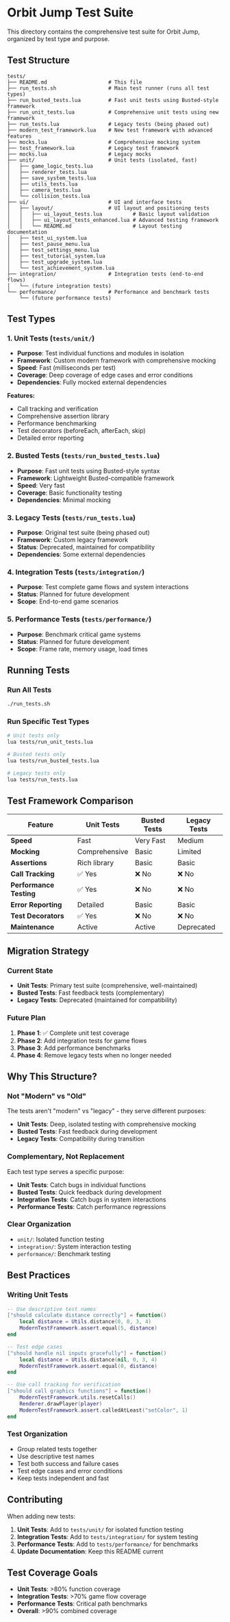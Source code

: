 # Orbit Jump Test Suite

This directory contains the comprehensive test suite for Orbit Jump, organized by test type and purpose.

## Test Structure

```
tests/
├── README.md                    # This file
├── run_tests.sh                 # Main test runner (runs all test types)
├── run_busted_tests.lua         # Fast unit tests using Busted-style framework
├── run_unit_tests.lua           # Comprehensive unit tests using new framework
├── run_tests.lua                # Legacy tests (being phased out)
├── modern_test_framework.lua    # New test framework with advanced features
├── mocks.lua                    # Comprehensive mocking system
├── test_framework.lua           # Legacy test framework
├── mocks.lua                    # Legacy mocks
├── unit/                        # Unit tests (isolated, fast)
│   ├── game_logic_tests.lua
│   ├── renderer_tests.lua
│   ├── save_system_tests.lua
│   ├── utils_tests.lua
│   ├── camera_tests.lua
│   └── collision_tests.lua
├── ui/                          # UI and interface tests
│   ├── layout/                  # UI layout and positioning tests
│   │   ├── ui_layout_tests.lua          # Basic layout validation
│   │   ├── ui_layout_tests_enhanced.lua # Advanced testing framework
│   │   └── README.md                    # Layout testing documentation
│   ├── test_ui_system.lua
│   ├── test_pause_menu.lua
│   ├── test_settings_menu.lua
│   ├── test_tutorial_system.lua
│   ├── test_upgrade_system.lua
│   └── test_achievement_system.lua
├── integration/                 # Integration tests (end-to-end flows)
│   └── (future integration tests)
└── performance/                 # Performance and benchmark tests
    └── (future performance tests)
```

## Test Types

### 1. **Unit Tests** (`tests/unit/`)

- **Purpose**: Test individual functions and modules in isolation
- **Framework**: Custom modern framework with comprehensive mocking
- **Speed**: Fast (milliseconds per test)
- **Coverage**: Deep coverage of edge cases and error conditions
- **Dependencies**: Fully mocked external dependencies

**Features:**

- Call tracking and verification
- Comprehensive assertion library
- Performance benchmarking
- Test decorators (beforeEach, afterEach, skip)
- Detailed error reporting

### 2. **Busted Tests** (`tests/run_busted_tests.lua`)

- **Purpose**: Fast unit tests using Busted-style syntax
- **Framework**: Lightweight Busted-compatible framework
- **Speed**: Very fast
- **Coverage**: Basic functionality testing
- **Dependencies**: Minimal mocking

### 3. **Legacy Tests** (`tests/run_tests.lua`)

- **Purpose**: Original test suite (being phased out)
- **Framework**: Custom legacy framework
- **Status**: Deprecated, maintained for compatibility
- **Dependencies**: Some external dependencies

### 4. **Integration Tests** (`tests/integration/`)

- **Purpose**: Test complete game flows and system interactions
- **Status**: Planned for future development
- **Scope**: End-to-end game scenarios

### 5. **Performance Tests** (`tests/performance/`)

- **Purpose**: Benchmark critical game systems
- **Status**: Planned for future development
- **Scope**: Frame rate, memory usage, load times

## Running Tests

### Run All Tests

```bash
./run_tests.sh
```

### Run Specific Test Types

```bash
# Unit tests only
lua tests/run_unit_tests.lua

# Busted tests only
lua tests/run_busted_tests.lua

# Legacy tests only
lua tests/run_tests.lua
```

## Test Framework Comparison

| Feature | Unit Tests | Busted Tests | Legacy Tests |
|---------|------------|--------------|--------------|
| **Speed** | Fast | Very Fast | Medium |
| **Mocking** | Comprehensive | Basic | Limited |
| **Assertions** | Rich library | Basic | Basic |
| **Call Tracking** | ✅ Yes | ❌ No | ❌ No |
| **Performance Testing** | ✅ Yes | ❌ No | ❌ No |
| **Error Reporting** | Detailed | Basic | Basic |
| **Test Decorators** | ✅ Yes | ❌ No | ❌ No |
| **Maintenance** | Active | Active | Deprecated |

## Migration Strategy

### Current State

- **Unit Tests**: Primary test suite (comprehensive, well-maintained)
- **Busted Tests**: Fast feedback tests (complementary)
- **Legacy Tests**: Deprecated (maintained for compatibility)

### Future Plan

1. **Phase 1**: ✅ Complete unit test coverage
2. **Phase 2**: Add integration tests for game flows
3. **Phase 3**: Add performance benchmarks
4. **Phase 4**: Remove legacy tests when no longer needed

## Why This Structure?

### **Not "Modern" vs "Old"**

The tests aren't "modern" vs "legacy" - they serve different purposes:

- **Unit Tests**: Deep, isolated testing with comprehensive mocking
- **Busted Tests**: Fast feedback during development
- **Legacy Tests**: Compatibility during transition

### **Complementary, Not Replacement**

Each test type serves a specific purpose:

- **Unit Tests**: Catch bugs in individual functions
- **Busted Tests**: Quick feedback during development
- **Integration Tests**: Catch bugs in system interactions
- **Performance Tests**: Catch performance regressions

### **Clear Organization**

- `unit/`: Isolated function testing
- `integration/`: System interaction testing
- `performance/`: Benchmark testing

## Best Practices

### Writing Unit Tests

```lua
-- Use descriptive test names
["should calculate distance correctly"] = function()
    local distance = Utils.distance(0, 0, 3, 4)
    ModernTestFramework.assert.equal(5, distance)
end

-- Test edge cases
["should handle nil inputs gracefully"] = function()
    local distance = Utils.distance(nil, 0, 3, 4)
    ModernTestFramework.assert.equal(0, distance)
end

-- Use call tracking for verification
["should call graphics functions"] = function()
    ModernTestFramework.utils.resetCalls()
    Renderer.drawPlayer(player)
    ModernTestFramework.assert.calledAtLeast("setColor", 1)
end
```

### Test Organization

- Group related tests together
- Use descriptive test names
- Test both success and failure cases
- Test edge cases and error conditions
- Keep tests independent and fast

## Contributing

When adding new tests:

1. **Unit Tests**: Add to `tests/unit/` for isolated function testing
2. **Integration Tests**: Add to `tests/integration/` for system testing
3. **Performance Tests**: Add to `tests/performance/` for benchmarks
4. **Update Documentation**: Keep this README current

## Test Coverage Goals

- **Unit Tests**: >80% function coverage
- **Integration Tests**: >70% game flow coverage
- **Performance Tests**: Critical path benchmarks
- **Overall**: >90% combined coverage
